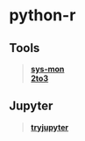 # python-r



## Tools
> **[sys-mon](https://pypi.org/project/psutil/)**   
> **[2to3](https://packages.debian.org/sid/2to3)**   

## Jupyter
> **[tryjupyter](https://jupyter.org/try)**   
